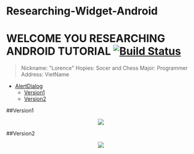 # Researching-Widget-Android
# WELCOME YOU RESEARCHING ANDROID TUTORIAL [![Build Status](https://travis-ci.org/nomensa/jquery.hide-show.svg)](https://travis-ci.org/nomensa/jquery.hide-show.svg?branch=master)

> Nickname: "Lorence"
> Hopies: Socer and Chess
> Major: Programmer
> Address: VietName

- [AlertDialog](#alertdialog)
  - [Version1](#version1)
  - [Version2](#version2)

##Version1
<p align="center">
  <img src="https://github.com/danisluis6/Researching-Widget-Android/blob/version1/AlertDialog/version1_1.png">
</p>

##Version2
<p align="center">
  <img src="https://github.com/danisluis6/Researching-Widget-Android/blob/version2/AlertDialog/version2_1.png">
</p>



